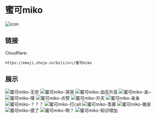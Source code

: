 # 蜜可miko
![icon](https://emoji.shojo.cn/bili/src/蜜可miko/icon.png)
## 链接
Cloudflare:
```
https://emoji.shojo.cn/bili/src/蜜可miko
```
## 展示
![蜜可miko-无奈](https://emoji.shojo.cn/bili/src/蜜可miko/蜜可miko-无奈.png)
![蜜可miko-哭哭](https://emoji.shojo.cn/bili/src/蜜可miko/蜜可miko-哭哭.png)
![蜜可miko-血压升高](https://emoji.shojo.cn/bili/src/蜜可miko/蜜可miko-血压升高.png)
![蜜可miko-诶~](https://emoji.shojo.cn/bili/src/蜜可miko/蜜可miko-诶~.png)
![蜜可miko-噗](https://emoji.shojo.cn/bili/src/蜜可miko/蜜可miko-噗.png)
![蜜可miko-点赞](https://emoji.shojo.cn/bili/src/蜜可miko/蜜可miko-点赞.png)
![蜜可miko-升天](https://emoji.shojo.cn/bili/src/蜜可miko/蜜可miko-升天.png)
![蜜可miko-亲亲](https://emoji.shojo.cn/bili/src/蜜可miko/蜜可miko-亲亲.png)
![蜜可miko-？？？](https://emoji.shojo.cn/bili/src/蜜可miko/蜜可miko-？？？.png)
![蜜可miko-打call](https://emoji.shojo.cn/bili/src/蜜可miko/蜜可miko-打call.png)
![蜜可miko-羡慕](https://emoji.shojo.cn/bili/src/蜜可miko/蜜可miko-羡慕.png)
![蜜可miko-晚安](https://emoji.shojo.cn/bili/src/蜜可miko/蜜可miko-晚安.png)
![蜜可miko-摸了](https://emoji.shojo.cn/bili/src/蜜可miko/蜜可miko-摸了.png)
![蜜可miko-啊？](https://emoji.shojo.cn/bili/src/蜜可miko/蜜可miko-啊？.png)
![蜜可miko-知识增加](https://emoji.shojo.cn/bili/src/蜜可miko/蜜可miko-知识增加.png)
